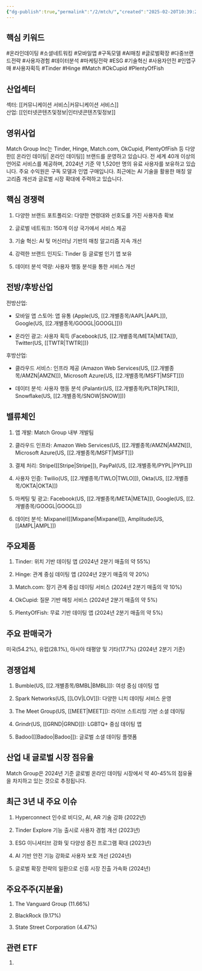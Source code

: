```yaml
---
{"dg-publish":true,"permalink":"/2/mtch/","created":"2025-02-20T10:39:27.902+09:00","updated":"2025-07-29T21:37:04.949+09:00"}
---
```


## 핵심 키워드

#온라인데이팅 #소셜네트워킹 #모바일앱 #구독모델 #AI매칭 #글로벌확장 #다중브랜드전략 #사용자경험 #데이터분석 #마케팅전략 #ESG #기술혁신 #사용자안전 #인앱구매 #사용자획득 #Tinder #Hinge #Match #OkCupid #PlentyOfFish

## 산업섹터

섹터: [[커뮤니케이션 서비스\|커뮤니케이션 서비스]]  
산업: [[인터넷콘텐츠및정보\|인터넷콘텐츠및정보]]

## 영위사업

Match Group Inc는 Tinder, Hinge, Match.com, OkCupid, PlentyOfFish 등 다양한[[ 온라인 데이팅\| 온라인 데이팅]] 브랜드를 운영하고 있습니다. 전 세계 40개 이상의 언어로 서비스를 제공하며, 2024년 기준 약 1,520만 명의 유료 사용자를 보유하고 있습니다. 주요 수익원은 구독 모델과 인앱 구매입니다. 최근에는 AI 기술을 활용한 매칭 알고리즘 개선과 글로벌 시장 확대에 주력하고 있습니다.

## 핵심 경쟁력

1. 다양한 브랜드 포트폴리오: 다양한 연령대와 선호도를 가진 사용자층 확보
    
2. 글로벌 네트워크: 150개 이상 국가에서 서비스 제공
    
3. 기술 혁신: AI 및 머신러닝 기반의 매칭 알고리즘 지속 개선
    
4. 강력한 브랜드 인지도: Tinder 등 글로벌 인기 앱 보유
    
5. 데이터 분석 역량: 사용자 행동 분석을 통한 서비스 개선
    

## 전방/후방산업

전방산업:

- 모바일 앱 스토어: 앱 유통 (Apple(US, [[2.개별종목/AAPL\|AAPL]]), Google(US, [[2.개별종목/GOOGL\|GOOGL]]))
    
- 온라인 광고: 사용자 획득 (Facebook(US, [[2.개별종목/META\|META]]), Twitter(US, [[TWTR\|TWTR]]))
    

후방산업:

- 클라우드 서비스: 인프라 제공 (Amazon Web Services(US, [[2.개별종목/AMZN\|AMZN]]), Microsoft Azure(US, [[2.개별종목/MSFT\|MSFT]]))
    
- 데이터 분석: 사용자 행동 분석 (Palantir(US, [[2.개별종목/PLTR\|PLTR]]), Snowflake(US, [[2.개별종목/SNOW\|SNOW]]))
    

## 밸류체인

1. 앱 개발: Match Group 내부 개발팀
    
2. 클라우드 인프라: Amazon Web Services(US, [[2.개별종목/AMZN\|AMZN]]), Microsoft Azure(US, [[2.개별종목/MSFT\|MSFT]])
    
3. 결제 처리: Stripe([[Stripe\|Stripe]]), PayPal(US, [[2.개별종목/PYPL\|PYPL]])
    
4. 사용자 인증: Twilio(US, [[2.개별종목/TWLO\|TWLO]]), Okta(US, [[2.개별종목/OKTA\|OKTA]])
    
5. 마케팅 및 광고: Facebook(US, [[2.개별종목/META\|META]]), Google(US, [[2.개별종목/GOOGL\|GOOGL]])
    
6. 데이터 분석: Mixpanel([[Mixpanel\|Mixpanel]]), Amplitude(US, [[AMPL\|AMPL]])
    

## 주요제품

1. Tinder: 위치 기반 데이팅 앱 (2024년 2분기 매출의 약 55%)
    
2. Hinge: 관계 중심 데이팅 앱 (2024년 2분기 매출의 약 20%)
    
3. Match.com: 장기 관계 중심 데이팅 서비스 (2024년 2분기 매출의 약 10%)
    
4. OkCupid: 질문 기반 매칭 서비스 (2024년 2분기 매출의 약 5%)
    
5. PlentyOfFish: 무료 기반 데이팅 앱 (2024년 2분기 매출의 약 5%)
    

## 주요 판매국가

미국(54.2%), 유럽(28.1%), 아시아 태평양 및 기타(17.7%) (2024년 2분기 기준)

## 경쟁업체

1. Bumble(US, [[2.개별종목/BMBL\|BMBL]]): 여성 중심 데이팅 앱
    
2. Spark Networks(US, [[LOV\|LOV]]): 다양한 니치 데이팅 서비스 운영
    
3. The Meet Group(US, [[MEET\|MEET]]): 라이브 스트리밍 기반 소셜 데이팅
    
4. Grindr(US, [[GRND\|GRND]]): LGBTQ+ 중심 데이팅 앱
    
5. Badoo([[Badoo\|Badoo]]): 글로벌 소셜 데이팅 플랫폼
    

## 산업 내 글로벌 시장 점유율

Match Group은 2024년 기준 글로벌 온라인 데이팅 시장에서 약 40-45%의 점유율을 차지하고 있는 것으로 추정됩니다.

## 최근 3년 내 주요 이슈

1. Hyperconnect 인수로 비디오, AI, AR 기술 강화 (2022년)
    
2. Tinder Explore 기능 출시로 사용자 경험 개선 (2023년)
    
3. ESG 이니셔티브 강화 및 다양성 증진 프로그램 확대 (2023년)
    
4. AI 기반 안전 기능 강화로 사용자 보호 개선 (2024년)
    
5. 글로벌 확장 전략의 일환으로 신흥 시장 진출 가속화 (2024년)
    

## 주요주주(지분율)

1. The Vanguard Group (11.66%)
    
2. BlackRock (9.17%)
    
3. State Street Corporation (4.47%)
    

## 관련 ETF

1.